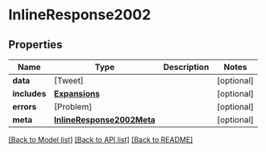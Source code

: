 # InlineResponse2002

## Properties
Name | Type | Description | Notes
------------ | ------------- | ------------- | -------------
**data** | [Tweet] |  | [optional] 
**includes** | [**Expansions**](Expansions.md) |  | [optional] 
**errors** | [Problem] |  | [optional] 
**meta** | [**InlineResponse2002Meta**](InlineResponse2002Meta.md) |  | [optional] 

[[Back to Model list]](../README.md#documentation-for-models) [[Back to API list]](../README.md#documentation-for-api-endpoints) [[Back to README]](../README.md)


